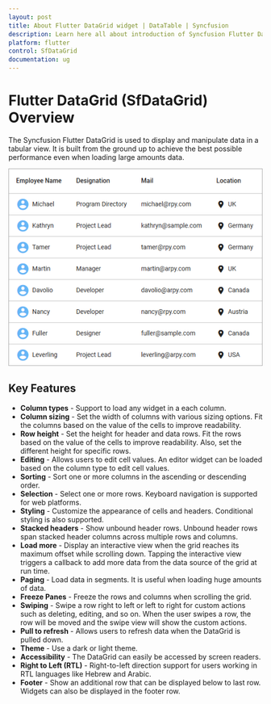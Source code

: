```yaml
---
layout: post
title: About Flutter DataGrid widget | DataTable | Syncfusion
description: Learn here all about introduction of Syncfusion Flutter DataGrid (SfDataGrid) widget, its features, and more.
platform: flutter
control: SfDataGrid
documentation: ug
---
```


# Flutter DataGrid (SfDataGrid) Overview 

The Syncfusion Flutter DataGrid is used to display and manipulate data in a tabular view. It is built from the ground up to achieve the best possible performance even when loading large amounts data.         

![Overview Flutter datagrid](images/overview/flutter-datagrid-overview.png)


## Key Features

* **Column types** - Support to load any widget in a each column.
* **Column sizing** - Set the width of columns with various sizing options. Fit the columns based on the value of the cells to improve readability.
* **Row height** - Set the height for header and data rows. Fit the rows based on the value of the cells to improve readability. Also, set the different height for specific rows.
* **Editing** - Allows users to edit cell values. An editor widget can be loaded based on the column type to edit cell values.
* **Sorting** - Sort one or more columns in the ascending or descending order. 
* **Selection** - Select one or more rows. Keyboard navigation is supported for web platforms.
* **Styling** - Customize the appearance of cells and headers. Conditional styling is also supported.
* **Stacked headers** - Show unbound header rows. Unbound header rows span stacked header columns across multiple rows and columns.
* **Load more** - Display an interactive view when the grid reaches its maximum offset while scrolling down. Tapping the interactive view triggers a callback to add more data from the data source of the grid at run time.
* **Paging** - Load data in segments. It is useful when loading huge amounts of data.
* **Freeze Panes** - Freeze the rows and columns when scrolling the grid. 
* **Swiping** - Swipe a row right to left or left to right for custom actions such as deleting, editing, and so on. When the user swipes a row, the row will be moved and the swipe view will show the custom actions.
* **Pull to refresh** - Allows users to refresh data when the DataGrid is pulled down.
* **Theme** - Use a dark or light theme.
* **Accessibility** - The DataGrid can easily be accessed by screen readers.
* **Right to Left (RTL)** - Right-to-left direction support for users working in RTL languages like Hebrew and Arabic.
* **Footer** - Show an additional row that can be displayed below to last row. Widgets can also be displayed in the footer row.